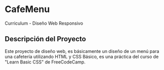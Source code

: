 # CafeMenu
Curriculum - Diseño Web Responsivo
## Descripción del Proyecto
Este proyecto de diseño web, es básicamente un diseño de un menú para una cafetería utilizando HTML y CSS Básico, es una práctica del curso de "Learn Basic CSS" de FreeCodeCamp.
